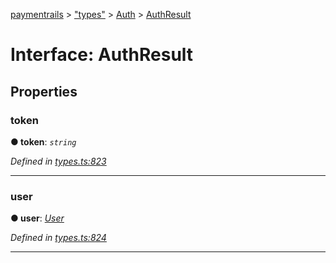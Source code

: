 [paymentrails](../README.md) > ["types"](../modules/_types_.md) > [Auth](../modules/_types_.auth.md) > [AuthResult](../interfaces/_types_.auth.authresult.md)



# Interface: AuthResult


## Properties
<a id="token"></a>

###  token

**●  token**:  *`string`* 

*Defined in [types.ts:823](https://github.com/PaymentRails/javascript-sdk/blob/e46ce8e/lib/types.ts#L823)*





___

<a id="user"></a>

###  user

**●  user**:  *[User](_types_.user.user.md)* 

*Defined in [types.ts:824](https://github.com/PaymentRails/javascript-sdk/blob/e46ce8e/lib/types.ts#L824)*





___



